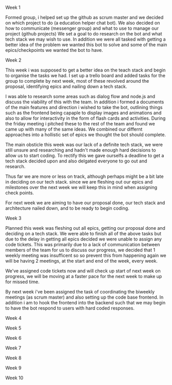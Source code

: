 Week 1

Formed group, i helped set up the github as scrum master and we decided on which project to do (a education helper chat bot).
We also decided on how to communicate (messenger group) and what to use to manage our project (github projects)
We set a goal to do research on the bot and what tech stack we may wish to use. In addition we were all tasked with getting a better idea of the problem we wanted this bot to solve and some of the main epics/checkpoints we wanted the bot to have. 

Week 2

This week i was supposed to get a better idea on the teach stack and begin to organise the tasks we had. I set up a trello board and added tasks for the group to complete by next week, most of these revolved around the proposal, identifying epics and nailing down a tech stack. 

I was able to research some areas such as dialog flow and node.js and discuss the viability of this with the team. In addition i formed a documents of the main features and direction i wished to take the bot, outlining things such as the frontend being capaple to display images and animations and also to allow for interactivity in the form of flash cards and activities. During the friday meeting i pitched these to the rest of the team and found we came up with many of the same ideas. We combined our differnt approaches into a hollistic set of epics we thought the bot should complete. 

The main obsticle this week was our lack of a definite tech stack, we were still unsure and researching and hadn't made enough hard decisions to allow us to start coding. To rectify this we gave ourselfs a deadline to get a tech stack decided upon and also delgated everyone to go out and research. 

Thus far we are more or less on track, although perhaps might be a bit late in deciding on our tech stack. since we are fleshing out our epics and milestones over the next week we will keep this in mind when assigning check points. 

For next week we are aiming to have our proposal done, our tech stack and architecture nailed down, and to be ready to begin coding. 

Week 3

Planned this week was fleshing out all epics, getting our proposal done and deciding on a tech stack. 
We were able to finish all of the above tasks but due to the delay in getting all epics decided we were unable to assign any code tickets. This was primarily due to a lack of communication between members of the team for us to discuss our progress, we decided that 1 weekly meeting was insufficent so so prevent this from happening again we will be having 2 meetings, at the start and end of the week, every week. 

We've assigned code tickets now and will check up start of next week on progress, we will be moving at a faster pace for the next week to make up for missed time. 

By next week i've been assigned the task of coordinating the biweekly meetings (as scrum master) and also setting up the code base frontend. In addition i am to hook the frontend into the backend such that we may begin to have the bot respond to users with hard coded responses. 

Week 4


Week 5


Week 6


Week 7


Week 8


Week 9


Week 10


